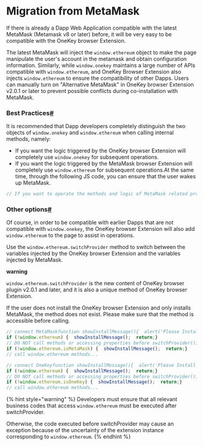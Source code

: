 # Migration from MetaMask

If there is already a Dapp Web Application compatible with the latest MetaMask (Metamask v8 or later) before, it will be very easy to be compatible with the OneKey browser Extension.

The latest MetaMask will inject the `window.ethereum` object to make the page manipulate the user's account in the metamask and obtain configuration information. Similarly, while `window.onekey` maintains a large number of APIs compatible with `window.ethereum`, and OneKey Browser Extension also injects `window.ethereum` to ensure the compatibility of other Dapps. Users can manually turn on "Alternative MetaMask" in OneKey browser Extension v2.0.1 or later to prevent possible conflicts during co-installation with MetaMask.

### Best Practices[#](https://docs.onekey.so/en/Extension/Best%20Practices/migration-from-matamask#best-practices) <a href="#best-practices" id="best-practices"></a>

It is recommended that Dapp developers completely distinguish the two objects of `window.onekey` and `window.ethereum` when calling internal methods, namely:

* If you want the logic triggered by the OneKey browser Extension will completely use `window.onekey` for subsequent operations.
* If you want the logic triggered by the MetaMask browser Extension will completely use `window.ethereum` for subsequent operations.At the same time, through the following JS code, you can ensure that the user wakes up MetaMask.

```javascript
// If you want to operate the methods and logic of MetaMask related providersif (window.ethereum && window.ethereum.switchProvider) {  window.ethereum.switchProvider('metamask');}// After the switchProvider is executed, the subsequent operation window.ethereum must be the metamask injected into the page
```

### Other options[#](https://docs.onekey.so/en/Extension/Best%20Practices/migration-from-matamask#other-options) <a href="#other-options" id="other-options"></a>

Of course, in order to be compatible with earlier Dapps that are not compatible with `window.onekey`, the OneKey browser Extension will also add `window.ethereum` to the page to assist in operations.

Use the `window.ethereum.switchProvider` method to switch between the variables injected by the OneKey browser Extension and the variables injected by MetaMask.



**warning**

`window.ethereum.switchProvider` is the new content of OneKey browser plugin v2.0.1 and later, and it is also a unique method of OneKey browser Extension.

If the user does not install the OneKey browser Extension and only installs MetaMask, the method does not exist. Please make sure that the method is accessible before calling.

```javascript
// connect MetaMaskfunction showInstallMessage(){  alert('Please Install MetaMask here: https://metamask.io/');}
if (!window.ethereum) {  showInstallMessage();  return;}
// DO NOT call methods or accessing properties before switchProvider()if (window.ethereum && window.ethereum.switchProvider) {  window.ethereum.switchProvider('metamask');}
if (!window.ethereum.isMetaMask) {  showInstallMessage();  return;}
// call window.ethereum methods...
```

```javascript
// connect OneKeyfunction showInstallMessage(){  alert('Please Install MetaMask here: https://onekey.so/');}
if (!window.ethereum) {  showInstallMessage();  return;}
// DO NOT call methods or accessing properties before switchProvider()if (window.ethereum && window.ethereum.switchProvider) {  window.ethereum.switchProvider('onekey');}
if (!window.ethereum.isOneKey) {  showInstallMessage();  return;}
// call window.ethereum methods...
```

{% hint style="warning" %}
Developers must ensure that all relevant business codes that access `window.ethereum` must be executed after switchProvider.

Otherwise, the code executed before switchProvider may cause an exception because of the uncertainty of the extension instance corresponding to `window.ethereum`.
{% endhint %}
